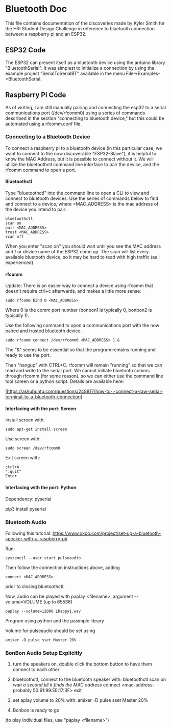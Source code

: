 # Bluetooth Doc

This file contains documentation of the discoveries made by Kyler Smith for the HRI Student Design Challenge in reference to bluetooth connection between a raspberry pi and an ESP32.

## ESP32 Code

The ESP32 can present itself as a bluetooth device using the arduino library "BluetoothSerial". It was simplest to initialize a connection by using the example project "SerialToSerialBT" available in the menu File->Examples->BluetoothSerial.

## Raspberry Pi Code

As of writing, I am still manually pairing and connecting the esp32 to a serial communications port (/dev/rfcomm0) using a series of commands described in the section "connecting to bluetooth device," but this could be automated using a rfcomm.conf file.

### Connecting to a Bluetooth Device

To connect a raspberry pi to a bluetooth device (in this particular case, we want to connect to the now discoverable "ESP32-Slave"), it is helpful to know the MAC Address, but it is possible to connect without it. We will utilize the bluetoothctl command line interface to pair the device, and the rfcomm command to open a port.

#### Bluetoothctl

Type "bluetoothctl" into the command line to open a CLI to view and connect to bluetooth devices. Use the series of commands below to find and connect to a device, where <MAC_ADDRESS> is the mac address of the device you intend to pair:

    bluetoothctl
    scan on
    pair <MAC_ADDRESS>
    trust <MAC_ADDRESS>
    scan off

When you enter "scan on" you should wait until you see the MAC address and / or device name of the ESP32 come up. The scan will list every available bluetooth device, so it may be hard to read with high traffic (as I experienced).

#### rfcomm

Update: There is an easier way to connect a device using rfcomm that doesn't require ctrl+c afterwards, and makes a little more sense:

    sudo rfcomm bind 0 <MAC_ADDRESS>

Where 0 is the comm port number (bonbon1 is typically 0, bonbon2 is typically 1).

Use the following command to open a communications port with the now paired and trusted bluetooth device.

    sudo rfcomm connect /dev/rfcomm0 <MAC_ADDRESS> 1 &

The "&" seems to be essential so that the program remains running and ready to use the port.

Then "hangup" with CTRL+C. rfcomm will remain "running" so that we can read and write to the serial port. We cannot initiate bluetooth comms through rfcomm (for some reason), so we can either use the command line tool screen or a python script. Details are available here:

[https://askubuntu.com/questions/248817/how-to-i-connect-a-raw-serial-terminal-to-a-bluetooth-connection]

#### Interfacing with the port: Screen

Install screen with:

    sudo apt-get install screen

Use screen with:

    sudo screen /dev/rfcomm0

Exit screen with:

    ctrl+A
    ":quit"
    Enter

#### Interfacing with the port: Python

Dependency: pyserial

pip3 install pyserial

### Bluetooth Audio

Following this tutorial: <https://www.okdo.com/project/set-up-a-bluetooth-speaker-with-a-raspberry-pi/>

Run:

    systemctl --user start pulseaudio

Then follow the connection instructions above, adding

    connect <MAC_ADDRESS>

prior to closing bluetoothctl.

Now, audio can be played with paplay \<filename\>, argument --volume=VOLUME (up to 65536)

    paplay --volume=12000 Lhappy1.wav

Program using python and the pasimple library

Volume for pulseaudio should be set using

    amixer -D pulse sset Master 20%

### BonBon Audio Setup Explicitly

1) turn the speakers on, double click the bottom button to have them connect to each other
2) bluetoothctl, connect to the bluetooth speaker with:
    bluetoothctl
    scan on
    *wait a second till it finds the MAC address*
    connect <mac-address: probably 50:91:99:EE:17:3F>
    exit

3) set aplay volume to 20% with:
    amixer -D pulse sset Master 20%

4) Bonbon is ready to go

(to play individual files, use "paplay \<filename\>")
